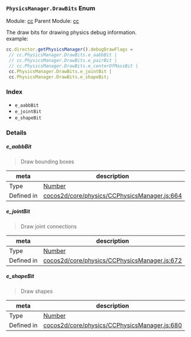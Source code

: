 ### `PhysicsManager.DrawBits` Enum



Module: [cc](../modules/cc.md)
Parent Module: [cc](../modules/cc.md)


The draw bits for drawing physics debug information.<br>
example:<br>
```js
cc.director.getPhysicsManager().debugDrawFlags =
 // cc.PhysicsManager.DrawBits.e_aabbBit |
 // cc.PhysicsManager.DrawBits.e_pairBit |
 // cc.PhysicsManager.DrawBits.e_centerOfMassBit |
 cc.PhysicsManager.DrawBits.e_jointBit |
 cc.PhysicsManager.DrawBits.e_shapeBit;
```


### Index
  - `e_aabbBit`
  - `e_jointBit`
  - `e_shapeBit`

### Details


##### e_aabbBit

> Draw bounding boxes

| meta | description |
|------|-------------|
| Type | <a href="https://developer.mozilla.org/en/JavaScript/Reference/Global_Objects/Number" class="crosslink external" target="_blank">Number</a> |
| Defined in | [cocos2d/core/physics/CCPhysicsManager.js:664](https://github.com/cocos-creator/engine/blob/ed2b039b9aa8396d7da1c8c1149f41269733e8fd/cocos2d/core/physics/CCPhysicsManager.js#L664) |



##### e_jointBit

> Draw joint connections

| meta | description |
|------|-------------|
| Type | <a href="https://developer.mozilla.org/en/JavaScript/Reference/Global_Objects/Number" class="crosslink external" target="_blank">Number</a> |
| Defined in | [cocos2d/core/physics/CCPhysicsManager.js:672](https://github.com/cocos-creator/engine/blob/ed2b039b9aa8396d7da1c8c1149f41269733e8fd/cocos2d/core/physics/CCPhysicsManager.js#L672) |



##### e_shapeBit

> Draw shapes

| meta | description |
|------|-------------|
| Type | <a href="https://developer.mozilla.org/en/JavaScript/Reference/Global_Objects/Number" class="crosslink external" target="_blank">Number</a> |
| Defined in | [cocos2d/core/physics/CCPhysicsManager.js:680](https://github.com/cocos-creator/engine/blob/ed2b039b9aa8396d7da1c8c1149f41269733e8fd/cocos2d/core/physics/CCPhysicsManager.js#L680) |


